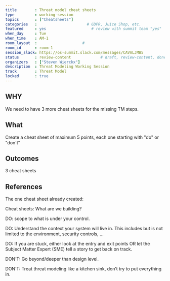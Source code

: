 ```yaml
---
title        : Threat model cheat sheets
type         : working-session
topics       : ["Cheatsheets"]
categories   :                      # GDPR, Juice Shop, etc.
featured     : yes                    # review with summit team "yes"
when_day     : Tue
when_time    : AM-1
room_layout  :                    #
room_id      : room-1
session_slack: https://os-summit.slack.com/messages/CAVALJMB5
status       : review-content             # draft, review-content, done
organizers   : ["Steven Wierckx"]
description  : Threat Modeling Working Session
track        : Threat Model
locked       : true
---
```


## WHY

We need to have 3 more cheat sheets for the missing TM steps.

## What

Create a cheat sheet of maximum 5 points, each one starting with "do" or "don't"

## Outcomes

3 cheat sheets

## References

The one cheat sheet already created:

Cheat sheets: What are we building?

DO: scope to what is under your control.

DO: Understand the context your system will live in. This includes but is not limited to the environment, security controls, …

DO: If you are stuck, either look at the entry and exit points OR let the Subject Matter Expert (SME) tell a story to get back on track.

DON’T: Go beyond/deeper than design level.

DON’T: Treat threat modeling like a kitchen sink, don’t try to put everything in.
